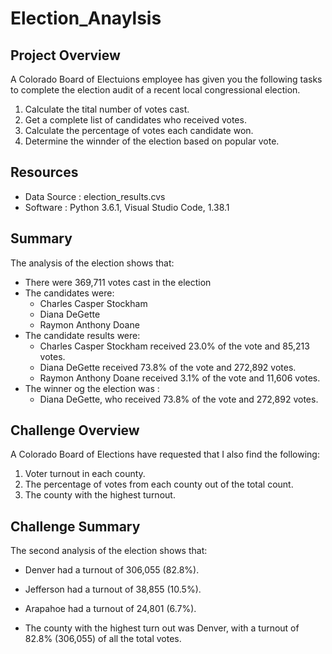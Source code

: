# Election_Anaylsis

## Project Overview
A Colorado Board of Electuions employee has given you the following tasks to complete the election audit of a recent local congressional election.

1. Calculate the tital number of votes cast.
2. Get a complete list of candidates who received votes.
3. Calculate the percentage of votes each candidate won.
4. Determine the winnder of the election based on popular vote.

## Resources
- Data Source : election_results.cvs
- Software : Python 3.6.1, Visual Studio Code, 1.38.1

## Summary
The analysis of the election shows that:
- There were 369,711 votes cast in the election
- The candidates were:
    - Charles Casper Stockham
    - Diana DeGette
    - Raymon Anthony Doane
 - The candidate results were:
    - Charles Casper Stockham received 23.0% of the vote and 85,213 votes.
    - Diana DeGette received 73.8% of the vote and 272,892 votes.
    - Raymon Anthony Doane received 3.1% of the vote and 11,606 votes.
 - The winner og the election was :
    - Diana DeGette, who received 73.8% of the vote and 272,892 votes.

## Challenge Overview
A Colorado Board of Elections have requested that I also find the following:
1. Voter turnout in each county.
2. The percentage of votes from each county out of the total count.
3. The county with the highest turnout.

## Challenge Summary
The second analysis of the election shows that:
- Denver had a turnout of 306,055 (82.8%). 
- Jefferson had a turnout of 38,855 (10.5%).
- Arapahoe had a turnout of 24,801 (6.7%).

- The county with the highest turn out was Denver, with a turnout of 82.8% (306,055) of all the total votes.